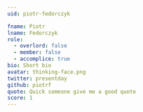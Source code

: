 ```yaml
---
uid: piotr-fedorczyk

fname: Piotr
lname: Fedorczyk
role:
  - overlord: false
  - member: false
  - accomplice: true
bio: Short bio
avatar: thinking-face.png
twitter: presentday
github: piotrf
quote: Quick someone give me a good quote
score: 1
---
```

